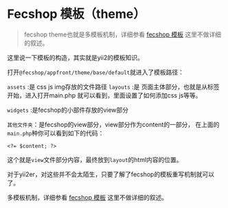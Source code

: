 Fecshop 模板（theme）
==============

> fecshop theme也就是多模板机制，详细参看
[fecshop 模板](http://www.fecshop.com/doc/fecshop-guide/develop/cn-1.0/guide-fecshop-rewrite-func.html#4-fecshopview-js-css)
这里不做详细的叙述。

这里说一下模板的构造，其实就是yii2的模板知识。

打开`@fecshop/appfront/theme/base/default`就进入了模板路径：

`assets` :是 css js img存放的文件路径
`layouts` :是 页面主体部分，也就是从<html>标签开始，进入打开main.php
就可以看到，里面设置了如何添加css js等等。

`widgets` :是fecshop的小部件存放的view部分

`其他文件夹`：是fecshop的view部分，view部分作为content的一部分，
在上面的`main.php`种你可以看到如下的代码：

```
<?= $content; ?>
```

这个就是`view`文件部分内容，最终放到`layout`的html内容的位置。


对于yii2er，对这些并不会太陌生，只要了解了fecshop的模板重写机制就可以了。


多模板机制，详细参看
[fecshop 模板](http://www.fecshop.com/doc/fecshop-guide/develop/cn-1.0/guide-fecshop-rewrite-func.html#4-fecshopview-js-css)
这里不做详细的叙述。






















